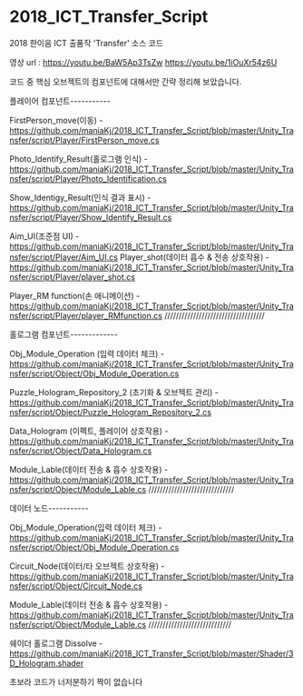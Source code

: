 # 2018_ICT_Transfer_Script
2018 한이음 ICT 출품작 'Transfer' 소스 코드

영상 url :
https://youtu.be/BaW5Ap3TsZw
https://youtu.be/1iOuXr54z6U

코드 중 핵심 오브젝트의 컴포넌트에 대해서만 간략 정리해 보았습니다.

플레이어 컴포넌트-----------

FirstPerson_move(이동) - https://github.com/maniaKj/2018_ICT_Transfer_Script/blob/master/Unity_Transfer/script/Player/FirstPerson_move.cs

Photo_Identify_Result(홀로그램 인식) - https://github.com/maniaKj/2018_ICT_Transfer_Script/blob/master/Unity_Transfer/script/Player/Photo_Identification.cs

Show_Identigy_Result(인식 결과 표시) - https://github.com/maniaKj/2018_ICT_Transfer_Script/blob/master/Unity_Transfer/script/Player/Show_Identify_Result.cs

Aim_UI(조준점 UI) - https://github.com/maniaKj/2018_ICT_Transfer_Script/blob/master/Unity_Transfer/script/Player/Aim_UI.cs
Player_shot(데이터 흡수 & 전송 상호작용) - https://github.com/maniaKj/2018_ICT_Transfer_Script/blob/master/Unity_Transfer/script/Player/player_shot.cs

Player_RM function(손 애니메이션) - https://github.com/maniaKj/2018_ICT_Transfer_Script/blob/master/Unity_Transfer/script/Player/player_RMfunction.cs
///////////////////////////////////

홀로그램 컴포넌트-------------

Obj_Module_Operation (입력 데이터 체크) - https://github.com/maniaKj/2018_ICT_Transfer_Script/blob/master/Unity_Transfer/script/Object/Obj_Module_Operation.cs

Puzzle_Hologram_Repository_2 (초기화 & 오브젝트 관리) - https://github.com/maniaKj/2018_ICT_Transfer_Script/blob/master/Unity_Transfer/script/Object/Puzzle_Hologram_Repository_2.cs

Data_Hologram (이펙트, 플레이어 상호작용) - https://github.com/maniaKj/2018_ICT_Transfer_Script/blob/master/Unity_Transfer/script/Object/Data_Hologram.cs

Module_Lable(데이터 전송 & 흡수 상호작용) - https://github.com/maniaKj/2018_ICT_Transfer_Script/blob/master/Unity_Transfer/script/Object/Module_Lable.cs
//////////////////////////////

데이터 노드-----------

Obj_Module_Operation(입력 데이터 체크) - https://github.com/maniaKj/2018_ICT_Transfer_Script/blob/master/Unity_Transfer/script/Object/Obj_Module_Operation.cs

Circuit_Node(데이터/타 오브젝트 상호작용) - https://github.com/maniaKj/2018_ICT_Transfer_Script/blob/master/Unity_Transfer/script/Object/Circuit_Node.cs

Module_Lable(데이터 전송 & 흡수 상호작용) - https://github.com/maniaKj/2018_ICT_Transfer_Script/blob/master/Unity_Transfer/script/Object/Module_Lable.cs
/////////////////////////////

쉐이더 
홀로그램 Dissolve - https://github.com/maniaKj/2018_ICT_Transfer_Script/blob/master/Shader/3D_Hologram.shader

초보라 코드가 너저분하기 짝이 없습니다 
